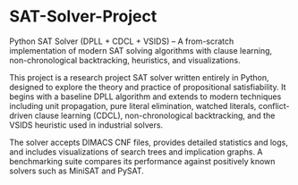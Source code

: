 # SAT-Solver-Project
Python SAT Solver (DPLL + CDCL + VSIDS) – A from-scratch implementation of modern SAT solving algorithms with clause learning, non-chronological backtracking, heuristics, and visualizations.

This project is a research project SAT solver written entirely in Python, designed to explore the theory and practice of propositional satisfiability. It begins with a baseline DPLL algorithm and extends to modern techniques including unit propagation, pure literal elimination, watched literals, conflict-driven clause learning (CDCL), non-chronological backtracking, and the VSIDS heuristic used in industrial solvers.

The solver accepts DIMACS CNF files, provides detailed statistics and logs, and includes visualizations of search trees and implication graphs. A benchmarking suite compares its performance against positively known solvers such as MiniSAT and PySAT. 
